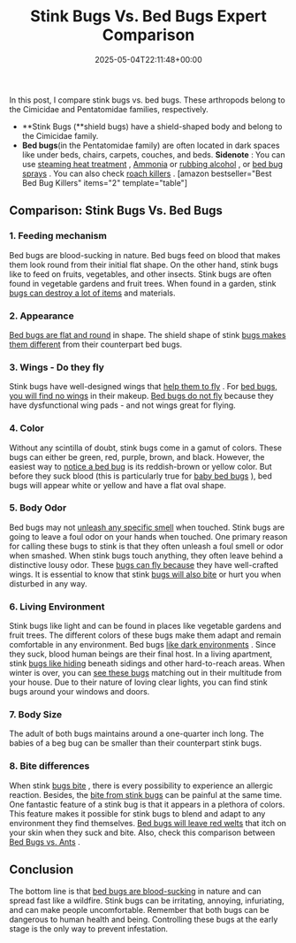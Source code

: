 ﻿---
layout: post
title: Stink Bugs Vs. Bed Bugs Expert Comparison
date: '2025-05-04T22:11:48+00:00'
categories:
- Bed Bugs
- Guide
tags: []
slug: /stink-bugs-vs-bed-bugs/
lastmod: 2025-05-07T12:21:28+03:00
---

In this post, I compare stink bugs vs. bed bugs. These arthropods belong to the Cimicidae and Pentatomidae families, respectively.
- **Stink Bugs (**shield bugs) have a shield-shaped body and belong to the Cimicidae family.
- **Bed bugs**(in the Pentatomidae family) are often located in dark spaces like under beds, chairs, carpets, couches, and beds.
**Sidenote**
: You can use
[steaming heat treatment](https://pestpolicy.com/best-bed-bug-steamer/)
,
[Ammonia](https://pestpolicy.com/does-ammonia-kill-bed-bugs/)
or
[rubbing alcohol](https://pestpolicy.com/does-rubbing-alcohol-kill-bed-bugs/)
, or
[bed bug sprays](https://pestpolicy.com/best-bed-bug-spray/)
. You can also check
[roach killers](https://pestpolicy.com/best-roach-killer-for-apartments/)
.
[amazon bestseller="Best Bed Bug Killers" items="2" template="table"]
## Comparison: Stink Bugs Vs. Bed Bugs
### 1. Feeding mechanism
Bed bugs are blood-sucking in nature. Bed bugs feed on blood that makes them look round from their initial flat shape.
On the other hand, stink bugs like to feed on fruits, vegetables, and other insects. Stink bugs are often found in vegetable gardens and fruit trees. When found in a garden, stink
[bugs can destroy a lot of items](https://pestpolicy.com/does-dryer-kill-bed-bugs/)
and materials.
### 2. Appearance
[Bed bugs are flat and round](https://pestpolicy.com/what-causes-bed-bugs/)
in shape. The shield shape of stink
[bugs makes them different](https://pestpolicy.com/does-lysol-kill-bed-bugs/)
from their counterpart bed bugs.
### 3. Wings - Do they fly
Stink bugs have well-designed wings that
[help them to fly](https://www.terminix.com/pest-control/stink-bugs/behavior/do-stink-bugs-fly/)
. For
[bed bugs, you will find no wings](https://pestpolicy.com/does-lysol-kill-bed-bugs/)
in their makeup.
[Bed bugs do not fly](https://pestpolicy.com/do-bed-bugs-fly/)
because they have dysfunctional wing pads - and not wings great for flying.
### 4. Color
Without any scintilla of doubt, stink bugs come in a gamut of colors. These bugs can either be green, red, purple, brown, and black. However, the easiest way to
[notice a bed bug](https://pestpolicy.com/does-lysol-kill-bed-bugs/)
is its reddish-brown or yellow color. But before they suck blood (this is particularly true for
[baby bed bugs](https://pestpolicy.com/baby-bed-bugs/)
), bed bugs will appear white or yellow and have a flat oval shape.
### 5. Body Odor
Bed bugs may not
[unleash any specific smell](https://pestpolicy.com/what-do-bed-bugs-smell-like/)
when touched. Stink bugs are going to leave a foul odor on your hands when touched. One primary reason for calling these bugs to stink is that they often unleash a foul smell or odor when smashed.
When stink bugs touch anything, they often leave behind a distinctive lousy odor. These
[bugs can fly because](https://pestpolicy.com/do-bed-bugs-have-wings/)
they have well-crafted wings. It is essential to know that stink
[bugs will also bite](https://pestpolicy.com/flea-bites-vs-bed-bug-bites/)
or hurt you when disturbed in any way.
### 6. Living Environment
Stink bugs like light and can be found in places like vegetable gardens and fruit trees. The different colors of these bugs make them adapt and remain comfortable in any environment. Bed bugs
[like dark environments](https://pestpolicy.com/can-bed-bugs-survive-in-water/)
. Since they suck, blood human beings are their final host.
In a living apartment, stink
[bugs like hiding](https://pestpolicy.com/where-do-bed-bugs-hide/)
beneath sidings and other hard-to-reach areas. When winter is over, you can
[see these bugs](https://pestpolicy.com/can-you-see-bed-bugs/)
matching out in their multitude from your house. Due to their nature of loving clear lights, you can find stink bugs around your windows and doors.
### 7. Body Size
The adult of both bugs maintains around a one-quarter inch long. The babies of a beg bug can be smaller than their counterpart stink bugs.
### 8. Bite differences
When stink
[bugs bite](https://pestpolicy.com/can-bed-bugs-bite-through-clothing/)
, there is every possibility to experience an allergic reaction. Besides, the
[bite from stink bugs](https://pestpolicy.com/bed-bug-bites-vs-mosquito-bites/)
can be painful at the same time. One fantastic feature of a stink bug is that it appears in a plethora of colors.
This feature makes it possible for stink bugs to blend and adapt to any environment they find themselves.
[Bed bugs will leave red welts](https://pestpolicy.com/what-causes-bed-bugs/)
that itch on your skin when they suck and bite.
Also, check this comparison between
[Bed Bugs vs. Ants](https://pestpolicy.com/bed-bugs-vs-ants/)
.
## Conclusion
The bottom line is that
[bed bugs are blood-sucking](https://pestpolicy.com/how-do-bed-bugs-spread/)
in nature and can spread fast like a wildfire. Stink bugs can be irritating, annoying, infuriating, and can make people uncomfortable.
Remember that both bugs can be dangerous to human health and being. Controlling these bugs at the early stage is the only way to prevent infestation.